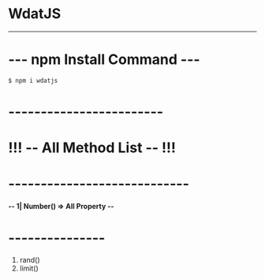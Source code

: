 # WdatJS 
---------------
# --- npm Install Command ---
`$ npm i wdatjs`
# ------------------------
# !!! -- All Method List -- !!!
# ----------------------------
#### -- 1| Number() => All Property --
# ---------------
1. rand()
2. limit()

                